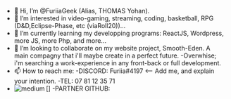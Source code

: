 - 👋 Hi, I’m @FuriiaGeek (Alias, THOMAS Yohan).
- 👀 I’m interested in video-gaming, streaming, coding, basketball, RPG (D&D,Eclipse-Phase, etc (viaRoll20))...
- 🌱 I’m currently learning my developping programs: ReactJS, Wordpress, more JS, more Php, and more...
- 💞️ I’m looking to collaborate on my website project, Smooth-Eden. A main compagny that i'll maybe create in a perfect future.
        -Overwhise; i'm searching a work-experience in any front-back or full development.
- 📫 How to reach me: 
        -DISCORD: Furiia#4197 <-- Add me, and explain your intention.
        -TEL: 07 81 12 35 71
- [<img align="left" alt="medium" src="https://img.shields.io/badge/GIT-E44C30?style=for-the-badge&logo=git&logoColor=white" />]
                -PARTNER GITHUB: 
